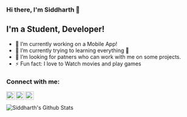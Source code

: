 ### Hi there, I'm Siddharth 👋

## I'm a Student, Developer!
- 🔭 I’m currently working on a Mobile App!
- 🌱 I’m currently trying to learning everything 🤣
- 👯 I’m looking for patners who can work with me on some projects.
- ⚡ Fun fact: I love to Watch movies and play games

### Connect with me:

[<img align="left" alt="sidx8 | Twitter" width="22px" src="https://cdn.jsdelivr.net/npm/simple-icons@v3/icons/twitter.svg" />][twitter]
[<img align="left" alt="sidx8 | LinkedIn" width="22px" src="https://cdn.jsdelivr.net/npm/simple-icons@v3/icons/linkedin.svg" />][linkedin]
[<img align="left" alt="sidx8 | Instagram" width="22px" src="https://cdn.jsdelivr.net/npm/simple-icons@v3/icons/instagram.svg" />][instagram]

<br />
<br />



<img align="left" alt="Siddharth's Github Stats" src="https://github-readme-stats.vercel.app/api?username=sidx8&show_icons=true&hide_border=true&count_private=true&theme=radical" />

[twitter]: https://twitter.com/siddhar45750060
[youtube]: https://youtube.com/codeSTACKr
[instagram]: https://www.instagram.com/_sidx8/
[linkedin]: https://www.linkedin.com/in/siddharth-sinha-4b4749172/
